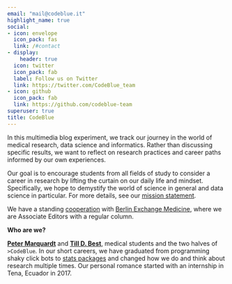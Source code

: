 ```yaml
---
email: "mail@codeblue.it"
highlight_name: true
social:
- icon: envelope
  icon_pack: fas
  link: /#contact
- display:
    header: true
  icon: twitter
  icon_pack: fab
  label: Follow us on Twitter
  link: https://twitter.com/CodeBlue_team
- icon: github
  icon_pack: fab
  link: https://github.com/codeblue-team
superuser: true
title: CodeBlue
---
```



In this multimedia blog experiment, we track our journey in the world of medical research, data science and informatics. Rather than discussing specific results, we want to reflect on research practices and career paths informed by our own experiences.

Our goal is to encourage students from all fields of study to consider a career in research by lifting the curtain on our daily life and mindset. Specifically, we hope to demystify the world of science in general and data science in particular. For more details, see our [mission statement](/project/mission_statement/).

We have a standing [cooperation](/project/bem/) with [Berlin Exchange Medicine](https://journal.medicine.berlinexchange.de/codeblue), where we are Associate Editors with a regular column.

**Who are we?**

[**Peter Marquardt**](/team/peter-marquardt/) and [**Till D. Best**](/team/till-best/), medical students and the two halves of `>CodeBlue`*.* In our short careers, we have graduated from programming shaky click bots to [stats packages](https://cran.r-project.org/web/packages/basecamb/basecamb.pdf) and changed how we do and think about research multiple times. Our personal romance started with an internship in Tena, Ecuador in 2017.
